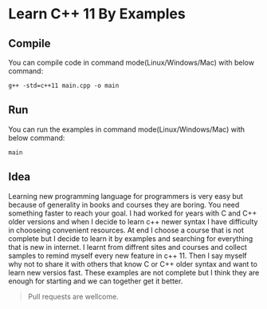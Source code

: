 # Learn C++ 11 By Examples

Compile
--------
You can compile code in command mode(Linux/Windows/Mac) with below command:

```g++ -std=c++11 main.cpp -o main```

Run
--------
You can run the examples in command mode(Linux/Windows/Mac) with below command:

```main```

Idea
---------
Learning new programming language for programmers is very easy but because of generality in books and courses they are boring.
You need something faster to reach your goal.
I had worked for years with C and C++ older versions and when I decide to learn c++ newer syntax I have difficulty in chooseing 
convenient resources. At end I choose a course that is not complete but I decide to learn it by examples and searching for everything
that is new in internet. I learnt from diffrent sites and courses and collect samples to remind myself every new feature in c++ 11.
Then I say myself why not to share it with others that know C or C++ older syntax and want to learn new versios fast.
These examples are not complete but I think they are enough for starting and we can together get it better. 

>Pull requests are wellcome. 
